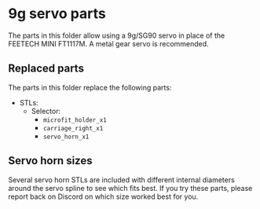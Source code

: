 # 9g servo parts

The parts in this folder allow using a 9g/SG90 servo in place of the FEETECH MINI FT1117M. A metal gear servo is recommended.

## Replaced parts

The parts in this folder replace the following parts:

- STLs:
  - Selector:
    - `microfit_holder_x1`
    - `carriage_right_x1`
    - `servo_horn_x1`

## Servo horn sizes

Several servo horn STLs are included with different internal diameters around the servo spline to see which fits best. If you try these parts, please report back on Discord on which size worked best for you.